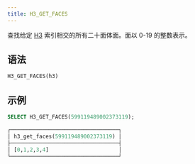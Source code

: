 ```yaml
---
title: H3_GET_FACES
---
```


查找给定 [H3](https://eng.uber.com/h3/) 索引相交的所有二十面体面。面以 0-19 的整数表示。

## 语法

```sql
H3_GET_FACES(h3)
```

## 示例

```sql
SELECT H3_GET_FACES(599119489002373119);

┌──────────────────────────────────┐
│ h3_get_faces(599119489002373119) │
├──────────────────────────────────┤
│ [0,1,2,3,4]                      │
└──────────────────────────────────┘
```